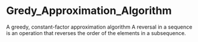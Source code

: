 # Gredy_Approximation_Algorithm
A greedy, constant-factor approximation algorithm A reversal in a sequence is an operation that reverses the order of the elements in a subsequence.
